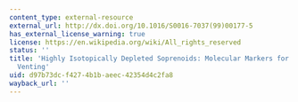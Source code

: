 ```yaml
---
content_type: external-resource
external_url: http://dx.doi.org/10.1016/S0016-7037(99)00177-5
has_external_license_warning: true
license: https://en.wikipedia.org/wiki/All_rights_reserved
status: ''
title: 'Highly Isotopically Depleted Soprenoids: Molecular Markers for Ancient Methane
  Venting'
uid: d97b73dc-f427-4b1b-aeec-42354d4c2fa8
wayback_url: ''
---
```


